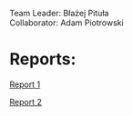 Team Leader: Błażej Pituła \
Collaborator: Adam Piotrowski

# Reports:

[Report 1](Reports/Report_1.md)

[Report 2](Reports/Report_2.md)
